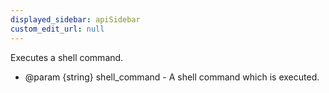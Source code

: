 ```yaml
---
displayed_sidebar: apiSidebar
custom_edit_url: null
---
```


Executes a shell command.

   * @param {string} shell_command - A shell command which is executed.
